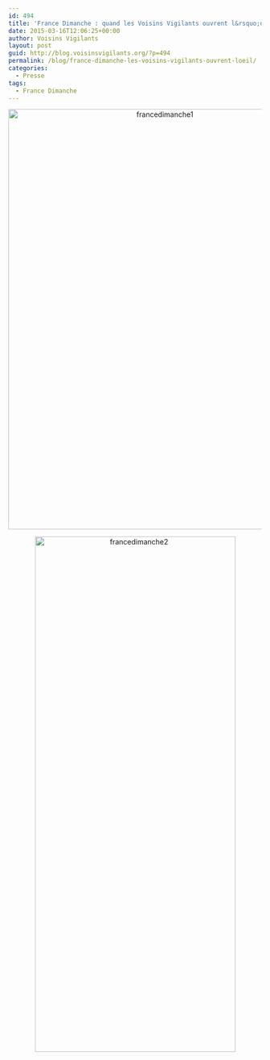 ```yaml
---
id: 494
title: 'France Dimanche : quand les Voisins Vigilants ouvrent l&rsquo;oeil !'
date: 2015-03-16T12:06:25+00:00
author: Voisins Vigilants
layout: post
guid: http://blog.voisinsvigilants.org/?p=494
permalink: /blog/france-dimanche-les-voisins-vigilants-ouvrent-loeil/
categories:
  - Presse
tags:
  - France Dimanche
---
```

<p style="text-align: center;">
  <a href="./../../images/2015/03/francedimanche12.jpg"><img class="alignnone size-full wp-image-495" src="./../../images/2015/03/francedimanche12.jpg" alt="francedimanche1" width="607" height="835" /></a>
</p>

<p style="text-align: center;">
  <a href="./../../images/2015/03/francedimanche22.jpg"><img class="alignnone size-large wp-image-496" src="./../../images/2015/03/francedimanche22-399x1024.jpg" alt="francedimanche2" width="399" height="1024" /></a>
</p>
